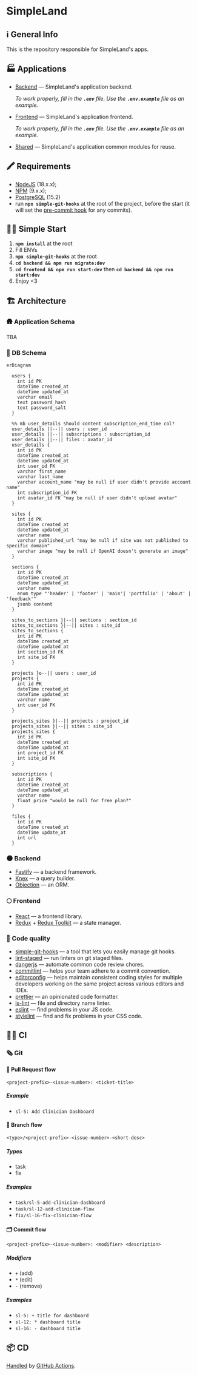 # SimpleLand

## ℹ️ General Info

This is the repository responsible for SimpleLand's apps.

## 🏭 Applications

- [Backend](./backend) — SimpleLand's application backend.

  _To work properly, fill in the **`.env`** file. Use the **`.env.example`** file as an example._

- [Frontend](./frontend) — SimpleLand's application frontend.

  _To work properly, fill in the **`.env`** file. Use the **`.env.example`** file as an example._

- [Shared](./shared) — SimpleLand's application common modules for reuse.

## 🖍 Requirements

- [NodeJS](https://nodejs.org/en/) (18.x.x);
- [NPM](https://www.npmjs.com/) (9.x.x);
- [PostgreSQL](https://www.postgresql.org/) (15.2)
- run **`npx simple-git-hooks`** at the root of the project, before the start (it will set the [pre-commit hook](https://www.npmjs.com/package/simple-git-hooks) for any commits).

## 🏃‍♂️ Simple Start

1. **`npm install`** at the root
2. Fill ENVs
3. **`npx simple-git-hooks`** at the root
4. **`cd backend && npm run migrate:dev`**
5. **`cd frontend && npm run start:dev`** then **`cd backend && npm run start:dev`**
6. Enjoy <3

## 🏗 Architecture

### 🛖 Application Schema

TBA

### 💽 DB Schema

```mermaid
erDiagram

  users {
    int id PK
    dateTime created_at
    dateTime updated_at
    varchar email
    text password_hash
    text password_salt
  }

  %% mb user_details should content subscription_end_time col?
  user_details ||--|| users : user_id
  user_details ||--|| subscriptions : subscription_id
  user_details ||--|| files : avatar_id
  user_details {
    int id PK
    dateTime created_at
    dateTime updated_at
    int user_id FK
    varchar first_name
    varchar last_name
    varchar account_name "may be null if user didn't provide account name"
    int subscription_id FK
    int avatar_id FK "may be null if user didn't upload avatar"
  }

  sites {
    int id PK
    dateTime created_at
    dateTime updated_at
    varchar name
    varchar published_url "may be null if site was not published to specific domain"
    varchar image "may be null if OpenAI doesn't generate an image"
  }

  sections {
    int id PK
    dateTime created_at
    dateTime updated_at
    varchar name
    enum type "'header' | 'footer' | 'main'| 'portfolio' | 'about' | 'feedback'"
    jsonb content
  }

  sites_to_sections }|--|| sections : section_id
  sites_to_sections }|--|| sites : site_id
  sites_to_sections {
    int id PK
    dateTime created_at
    dateTime updated_at
    int section_id FK
    int site_id FK
  }

  projects }o--|| users : user_id
  projects {
    int id PK
    dateTime created_at
    dateTime updated_at
    varchar name
    int user_id FK
  }

  projects_sites }|--|| projects : project_id
  projects_sites }|--|| sites : site_id
  projects_sites {
    int id PK
    dateTime created_at
    dateTime updated_at
    int project_id FK
    int site_id FK
  }

  subscriptions {
    int id PK
    dateTime created_at
    dateTime updated_at
    varchar name
    float price "would be null for free plan?"
  }

  files {
    int id PK
    dateTime created_at
    dateTime update_at
    int url
  }

```

### 🌑 Backend

- [Fastify](https://www.fastify.io/) — a backend framework.
- [Knex](https://knexjs.org/) — a query builder.
- [Objection](https://vincit.github.io/objection.js/) — an ORM.

### 🌕 Frontend

- [React](https://reactjs.org/) — a frontend library.
- [Redux](https://redux.js.org/) + [Redux Toolkit](https://redux-toolkit.js.org/) — a state manager.

### 🥊 Code quality

- [simple-git-hooks](https://www.npmjs.com/package/simple-git-hooks) — a tool that lets you easily manage git hooks.
- [lint-staged](https://www.npmjs.com/package/lint-staged) — run linters on git staged files.
- [dangerjs](https://danger.systems/js/) — automate common code review chores.
- [commitlint](https://commitlint.js.org/) — helps your team adhere to a commit convention.
- [editorconfig](https://editorconfig.org/) — helps maintain consistent coding styles for multiple developers working on the same project across various editors and IDEs.
- [prettier](https://prettier.io/) — an opinionated code formatter.
- [ls-lint](https://ls-lint.org/) — file and directory name linter.
- [eslint](https://eslint.org/) — find problems in your JS code.
- [stylelint](https://stylelint.io/) — find and fix problems in your CSS code.

## 🧑‍💻 CI

### 🗞 Git

#### 🏅 Pull Request flow

```
<project-prefix>-<issue-number>: <ticket-title>
```

##### Example

- `sl-5: Add Clinician Dashboard`

#### 🌳 Branch flow

```
<type>/<project-prefix>-<issue-number>-<short-desc>
```

##### Types

- task
- fix

##### Examples

- `task/sl-5-add-clinician-dashboard`
- `task/sl-12-add-clinician-flow`
- `fix/sl-16-fix-clinician-flow`

#### 🗂 Commit flow

```
<project-prefix>-<issue-number>: <modifier> <description>
```

##### Modifiers

- `+` (add)
- `*` (edit)
- `-` (remove)

##### Examples

- `sl-5: + title for dashboard`
- `sl-12: * dashboard title`
- `sl-16: - dashboard title`

## 📦 CD

[Handled](.github/workflows/cd.yml) by [GitHub Actions](https://docs.github.com/en/actions).
